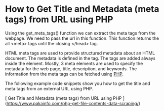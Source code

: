 # How to Get Title and Metadata (meta tags) from URL using PHP

Using the get_meta_tags() function we can extract the meta tags from the webpage. We need to pass the url in this function. This function returns the all &lt;meta> tags until the closing &lt;/head> tag.

HTML meta tags are used to provide structured metadata about an HTML document. The metadata is defined in the <meta> tag. The <meta> tags are added always inside the <head> element. Mostly, 3 meta elements are used to specify the metadata for the web page, title, description, and keywords. The information from the meta tags can be fetched using [PHP](https://www.pakainfo.com/).

The following example code snippets show you how to get the title and meta tags from an external URL using PHP.
  
[ Get Title and Metadata (meta tags) from URL using PHP ] (https://www.pakainfo.com/php-get-file-contents-data-scraping/)  
